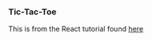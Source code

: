 ### Tic-Tac-Toe

This is from the React tutorial found [here](https://reactjs.org/tutorial/tutorial.html)

